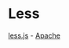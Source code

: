 Less
===

[less.js](https://github.com/less/less.js) - [Apache](http://www.apache.org/licenses/LICENSE-2.0)
